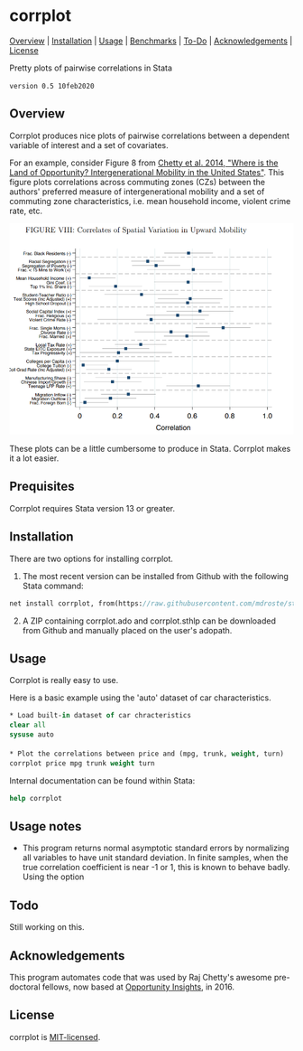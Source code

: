 
corrplot
=================================

[Overview](#overview)
| [Installation](#installation)
| [Usage](#usage)
| [Benchmarks](#benchmarks)
| [To-Do](#todo)
| [Acknowledgements](#acknowledgements)
| [License](#license)

Pretty plots of pairwise correlations in Stata

`version 0.5 10feb2020`


Overview
---------------------------------

Corrplot produces nice plots of pairwise correlations between a dependent variable of interest and a set of covariates.

For an example, consider Figure 8 from [Chetty et al. 2014, "Where is the Land of Opportunity? Intergenerational Mobility in the United States"](https://opportunityinsights.org/paper/land-of-opportunity/). This figure plots correlations across commuting zones (CZs) between the authors' preferred measure of intergenerational mobility and a set of commuting zone characteristics, i.e. mean household income, violent crime rate, etc.

![corrplot demo](figs/chetty2014_fig8.png "corrplot demo")

These plots can be a little cumbersome to produce in Stata. Corrplot makes it a lot easier.



Prequisites
---------------------------------

Corrplot requires Stata version 13 or greater.


Installation
---------------------------------

There are two options for installing corrplot.

1. The most recent version can be installed from Github with the following Stata command:

```stata
net install corrplot, from(https://raw.githubusercontent.com/mdroste/stata-corrplot/master/) replace force
```

2. A ZIP containing corrplot.ado and corrplot.sthlp can be downloaded from Github and manually placed on the user's adopath.


Usage
---------------------------------

Corrplot is really easy to use.

Here is a basic example using the 'auto' dataset of car characteristics.

```stata
* Load built-in dataset of car chracteristics
clear all
sysuse auto

* Plot the correlations between price and (mpg, trunk, weight, turn)
corrplot price mpg trunk weight turn
```

Internal documentation can be found within Stata:
```stata
help corrplot
```



Usage notes
---------------------------------

- This program returns normal asymptotic standard errors by normalizing all variables to have unit standard deviation. In finite samples, when the true correlation coefficient is near -1 or 1, this is known to behave badly. Using the option 
  
Todo
---------------------------------

Still working on this.


Acknowledgements
---------------------------------

This program automates code that was used by Raj Chetty's awesome pre-doctoral fellows, now based at [Opportunity Insights](http://www.opportunityinsights.org), in 2016.


License
---------------------------------

corrplot is [MIT-licensed](https://github.com/mdroste/stata-corrplot/blob/master/LICENSE).
